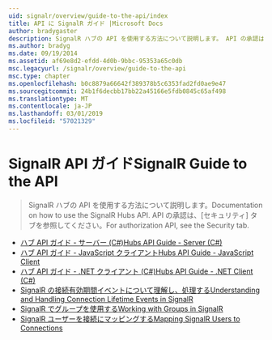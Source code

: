 ```yaml
---
uid: signalr/overview/guide-to-the-api/index
title: API に SignalR ガイド |Microsoft Docs
author: bradygaster
description: SignalR ハブの API を使用する方法について説明します。 API の承認は、[セキュリティ] タブを参照してください。
ms.author: bradyg
ms.date: 09/19/2014
ms.assetid: af69e8d2-efdd-4d0b-9bbc-95353a65c0db
msc.legacyurl: /signalr/overview/guide-to-the-api
msc.type: chapter
ms.openlocfilehash: b0c8879a66642f389378b5c6353fad2fd0ae9e47
ms.sourcegitcommit: 24b1f6decbb17bb22a45166e5fdb0845c65af498
ms.translationtype: MT
ms.contentlocale: ja-JP
ms.lasthandoff: 03/01/2019
ms.locfileid: "57021329"
---
```

<a name="signalr-guide-to-the-api"></a><span data-ttu-id="b8389-104">SignalR API ガイド</span><span class="sxs-lookup"><span data-stu-id="b8389-104">SignalR Guide to the API</span></span>
====================
> <span data-ttu-id="b8389-105">SignalR ハブの API を使用する方法について説明します。</span><span class="sxs-lookup"><span data-stu-id="b8389-105">Documentation on how to use the SignalR Hubs API.</span></span> <span data-ttu-id="b8389-106">API の承認は、[セキュリティ] タブを参照してください。</span><span class="sxs-lookup"><span data-stu-id="b8389-106">For authorization API, see the Security tab.</span></span>


- [<span data-ttu-id="b8389-107">ハブ API ガイド - サーバー (C#)</span><span class="sxs-lookup"><span data-stu-id="b8389-107">Hubs API Guide - Server (C#)</span></span>](hubs-api-guide-server.md)
- [<span data-ttu-id="b8389-108">ハブ API ガイド - JavaScript クライアント</span><span class="sxs-lookup"><span data-stu-id="b8389-108">Hubs API Guide - JavaScript Client</span></span>](hubs-api-guide-javascript-client.md)
- [<span data-ttu-id="b8389-109">ハブ API ガイド - .NET クライアント (C#)</span><span class="sxs-lookup"><span data-stu-id="b8389-109">Hubs API Guide - .NET Client (C#)</span></span>](hubs-api-guide-net-client.md)
- [<span data-ttu-id="b8389-110">SignalR の接続有効期間イベントについて理解し、処理する</span><span class="sxs-lookup"><span data-stu-id="b8389-110">Understanding and Handling Connection Lifetime Events in SignalR</span></span>](handling-connection-lifetime-events.md)
- [<span data-ttu-id="b8389-111">SignalR でグループを使用する</span><span class="sxs-lookup"><span data-stu-id="b8389-111">Working with Groups in SignalR</span></span>](working-with-groups.md)
- [<span data-ttu-id="b8389-112">SignalR ユーザーを接続にマッピングする</span><span class="sxs-lookup"><span data-stu-id="b8389-112">Mapping SignalR Users to Connections</span></span>](mapping-users-to-connections.md)
